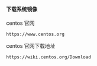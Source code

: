 #### 下载系统镜像

centos 官网

	https://www.centos.org
	
centos 官网下载地址

	https://wiki.centos.org/Download	
